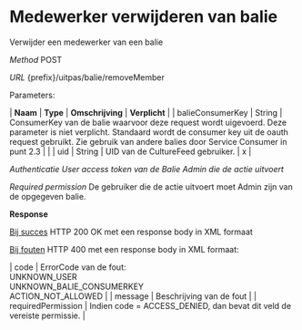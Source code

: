 ---
---

# Medewerker verwijderen van balie

Verwijder een medewerker van een balie

_Method_
POST

_URL_
{prefix}/uitpas/balie/removeMember

Parameters:

| **Naam** | **Type** | **Omschrijving** | **Verplicht** |
| balieConsumerKey | String | ConsumerKey van de balie waarvoor deze request wordt uigevoerd. Deze parameter is niet verplicht. Standaard wordt de consumer key uit de oauth request gebruikt. Zie gebruik van andere balies door Service Consumer in punt 2.3 |  |
| uid | String | UID van de CultureFeed gebruiker. | x |

_Authenticatie_
_User access token van de Balie Admin die de actie uitvoert_

_Required permission_
De gebruiker die de actie uitvoert moet Admin zijn van de opgegeven balie.

**Response**

<u>Bij succes</u>
HTTP 200 OK met een response body in XML formaat

<u>Bij fouten</u>
HTTP 400 met een response body in XML formaat:

| code | ErrorCode van de fout:<br>UNKNOWN_USER<br>UNKNOWN_BALIE_CONSUMERKEY<br>ACTION_NOT_ALLOWED |
| message | Beschrijving van de fout |
| requiredPermission | Indien code = ACCESS_DENIED, dan bevat dit veld de vereiste permissie. |